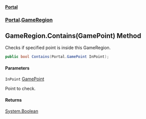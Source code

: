 #### [Portal](index.md 'index')
### [Portal](Portal.md 'Portal').[GameRegion](GameRegion.md 'Portal.GameRegion')

## GameRegion.Contains(GamePoint) Method

Checks if specified point is inside this GameRegion.

```csharp
public bool Contains(Portal.GamePoint InPoint);
```
#### Parameters

<a name='Portal.GameRegion.Contains(Portal.GamePoint).InPoint'></a>

`InPoint` [GamePoint](GamePoint.md 'Portal.GamePoint')

Point to check.

#### Returns
[System.Boolean](https://docs.microsoft.com/en-us/dotnet/api/System.Boolean 'System.Boolean')